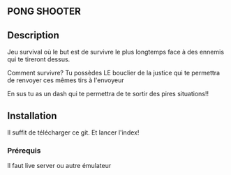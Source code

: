 ## PONG SHOOTER


## Description
Jeu survival où le but est de survivre le plus longtemps face à des ennemis qui te tireront dessus.

Comment survivre? Tu possèdes LE bouclier de la justice qui te permettra de renvoyer ces mêmes tirs à l'envoyeur

En sus tu as un dash qui te permettra de te sortir des pires situations!!


## Installation
Il suffit de télécharger ce git. Et lancer l'index!

### Prérequis
Il faut live server ou autre émulateur
